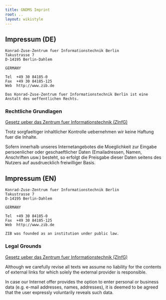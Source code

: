 ```yaml
---
title: GNDMS Imprint
root: ..
layout: wikistyle
---
```


## Impressum (DE)

    Konrad-Zuse-Zentrum fuer Informationstechnik Berlin
    Takustrasse 7
    D-14195 Berlin-Dahlem

    GERMANY

    Tel  +49 30 84185-0
    Fax  +49 30 84185-125
    Web  http://www.zib.de

    Das Konrad-Zuse-Zentrum fuer Informationstechnik Berlin ist eine Anstalt des oeffentlichen Rechts.

### Rechtliche Grundlagen

[Gesetz ueber das Zentrum fuer Informationstechnik (ZInfG)](http://www.zib.de/General/Organization/gesetz/index.en.html)

Trotz sorgfaeltiger inhaltlicher Kontrolle uebernehmen wir keine
Haftung fuer die Inhalte.

Sofern innerhalb unseres Internetangebotes die Moeglichkeit zur Eingabe
persoenlicher oder geschaeftlicher Daten (Emailadressen, Namen,
Anschriften usw.) besteht, so erfolgt die Preisgabe dieser Daten
seitens des Nutzers auf ausdruecklich freiwilliger Basis.


## Impressum (EN)

    Konrad-Zuse-Zentrum fuer Informationstechnik Berlin
    Takustrasse 7
    D-14195 Berlin-Dahlem

    GERMANY

    Tel  +49 30 84185-0
    Fax  +49 30 84185-125
    Web  http://www.zib.de

    ZIB was founded as an institution under public law.

### Legal Grounds

[Gesetz ueber das Zentrum fuer Informationstechnik (ZInfG)](http://www.zib.de/General/Organization/gesetz/index.en.html)

Although we carefully revise all texts we assume no liability for the contents of external links for which solely the external provider is responsible.

In case our Internet offer provides the option to enter personal or business data (e.g. e-mail addresses, names, addresses), it is deemed to be agreed that the user expressly voluntarily reveals such data.

